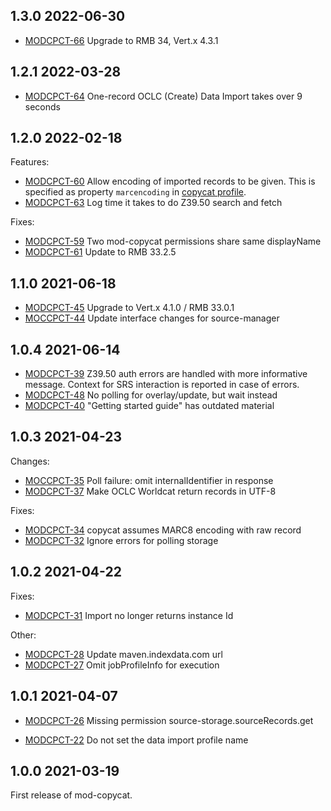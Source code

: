 ## 1.3.0 2022-06-30

 * [MODCPCT-66](https://issues.folio.org/brose/MODCPCT-66) Upgrade to RMB 34, Vert.x 4.3.1

## 1.2.1 2022-03-28

 * [MODCPCT-64](https://issues.folio.org/browse/MODCPCT-64) One-record OCLC (Create) Data Import takes over 9 seconds

## 1.2.0 2022-02-18

Features:

 * [MODCPCT-60](https://issues.folio.org/browse/MODCPCT-60) Allow encoding of imported records to be given.
This is specified as property `marcencoding` in [copycat profile](ramls/copycatprofile.json).
 * [MODCPCT-63](https://issues.folio.org/browse/MODCPCT-63) Log time it takes to do Z39.50 search and fetch

Fixes:

 * [MODCPCT-59](https://issues.folio.org/browse/MODCPCT-59) Two mod-copycat permissions share same displayName
 * [MODCPCT-61](https://issues.folio.org/browse/MODCPCT-61) Update to RMB 33.2.5

## 1.1.0 2021-06-18

 * [MODCPCT-45](https://issues.folio.org/browse/MODCPCT-45) Upgrade to Vert.x 4.1.0 / RMB 33.0.1
 * [MOCCPCT-44](https://issues.folio.org/browse/MOCCPCT-44) Update interface changes for source-manager

## 1.0.4 2021-06-14

 * [MODCPCT-39](https://issues.folio.org/browse/MODCPCT-39) Z39.50 auth errors are handled with more informative message.
   Context for SRS interaction is reported in case of errors.
 * [MODCPCT-48](https://issues.folio.org/browse/MODCPCT-48) No polling for overlay/update, but wait instead
 * [MODCPCT-40](https://issues.folio.org/browse/MODCPCT-40) "Getting started guide" has outdated material

## 1.0.3 2021-04-23

Changes:

 * [MOCCPCT-35](https://issues.folio.org/browse/MOCCPCT-35) Poll failure: omit internalIdentifier in response
 * [MODCPCT-37](https://issues.folio.org/browse/MODCPCT-37) Make OCLC Worldcat return records in UTF-8

Fixes:

 * [MODCPCT-34](https://issues.folio.org/browse/MODCPCT-34) copycat assumes MARC8 encoding with raw record
 * [MODCPCT-32](https://issues.folio.org/browse/MODCPCT-32) Ignore errors for polling storage

## 1.0.2 2021-04-22

Fixes:

 * [MODCPCT-31](https://issues.folio.org/browse/MODCPCT-31) Import no longer returns instance Id

Other:

 * [MODCPCT-28](https://issues.folio.org/browse/MODCPCT-28) Update maven.indexdata.com url
 * [MODCPCT-27](https://issues.folio.org/browse/MODCPCT-27) Omit jobProfileInfo for execution

## 1.0.1 2021-04-07

 * [MODCPCT-26](https://issues.folio.org/browse/MODCPCT-26) Missing permission source-storage.sourceRecords.get

 * [MODCPCT-22](https://issues.folio.org/browse/MODCPCT-22) Do not set the data import profile name

## 1.0.0 2021-03-19

First release of mod-copycat.


